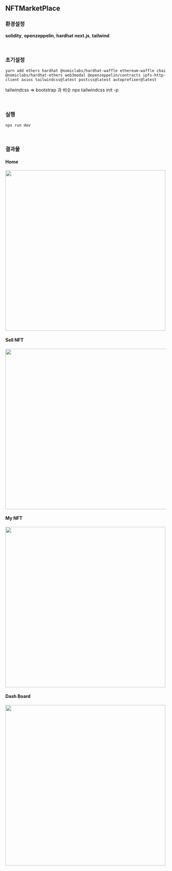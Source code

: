 ## NFTMarketPlace

### 환경설정
**solidity**, **openzeppelin**, **hardhat**
**next.js**, **tailwind**

<br>

### 초기설정
```yarn add ethers hardhat @nomiclabs/hardhat-waffle ethereum-waffle chai @nomiclabs/hardhat-ethers web3modal @openzeppelin/contracts ipfs-http-client axios tailwindcss@latest postcss@latest autoprefixer@latest```



tailwindcss => bootstrap 과 비슷
npx tailwindcss init -p

<br>

### 실행
```npx run dev ```

<br>

### 결과물



#### Home
<img src ="https://user-images.githubusercontent.com/57488270/150742013-41918e9f-ec6b-4bbc-aab0-7161ec0b0084.png" width="500px" height="500px">

#### Sell NFT
<img src = "https://user-images.githubusercontent.com/57488270/151094289-1513e6e3-f278-4e75-b578-bb8b78afc716.png" width="700px" height="500px">

#### My NFT
<img src = "https://user-images.githubusercontent.com/57488270/151094456-f169a6ff-6d72-4805-a0f1-476a58255e5b.png" width="500px" height="500px">

#### Dash Board
<img src = "https://user-images.githubusercontent.com/57488270/151094487-e7090b73-e82a-4443-b0a9-cd0629160e7c.png" width="500px" height="500px">

